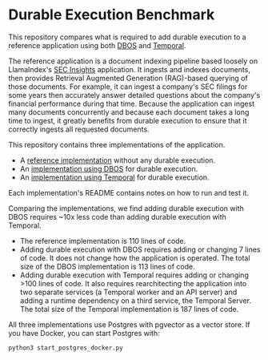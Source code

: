 # Durable Execution Benchmark

This repository compares what is required to add durable execution to a reference application using both [DBOS](https://dbos.dev) and [Temporal](https://temporal.io).

The reference application is a document indexing pipeline based loosely on LlamaIndex's [SEC Insights](https://github.com/run-llama/sec-insights) application.
It ingests and indexes documents, then provides Retrieval Augmented Generation (RAG)-based querying of those documents.
For example, it can ingest a company's SEC filings for some years then accurately answer detailed questions about the company's financial performance during that time.
Because the application can ingest many documents concurrently and because each document takes a long time to ingest, it greatly benefits from durable execution to ensure that it correctly ingests all requested documents.

This repository contains three implementations of the application.

- A [reference implementation](./reference-application) without any durable execution.
- An [implementation using DBOS](./dbos-application) for durable execution.
- An [implementation using Temporal](./temporal-application) for durable execution.

Each implementation's README contains notes on how to run and test it.

Comparing the implementations, we find adding durable execution with DBOS requires ~10x less code than adding durable execution with Temporal.
- The reference implementation is 110 lines of code.
- Adding durable execution with DBOS requires adding or changing 7 lines of code.
It does not change how the application is operated.
The total size of the DBOS implementation is 113 lines of code.
- Adding durable execution with Temporal requires adding or changing >100 lines of code.
It also requires rearchitecting the application into two separate services (a Temporal worker and an API server) and adding a runtime dependency on a third service, the Temporal Server.
The total size of the Temporal implementation is 187 lines of code.

All three implementations use Postgres with pgvector as a vector store.
If you have Docker, you can start Postgres with:

```shell
python3 start_postgres_docker.py
```